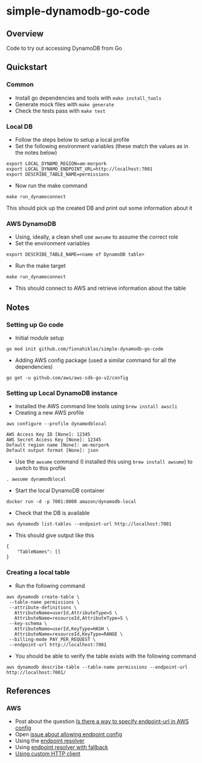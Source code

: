 # simple-dynamodb-go-code

## Overview

Code to try out accessing DynamoDB from Go


## Quickstart

### Common

* Install go dependencies and tools with `make install_tools`
* Generate mock files with `make generate`
* Check the tests pass with `make test`

### Local DB

* Follow the steps below to setup a local profile
* Set the following environment variables (these match the values as in the notes below)

```
export LOCAL_DYNAMO_REGION=am-morpork
export LOCAL_DYNAMO_ENDPOINT_URL=http://localhost:7001
export DESCRIBE_TABLE_NAME=permissions
```

* Now run the make command

``` 
make run_dynamoconnect
```

This should pick up the created DB and print out some information about it

### AWS DynamoDB

* Using, ideally, a clean shell use `awsume` to assume the correct role
* Set the environment variables

``` 
export DESCRIBE_TABLE_NAME=<name of DynamoDB table>
```

* Run the make target 

``` 
make run_dynamoconnect
```

* This should connect to AWS and retrieve information about the table


## Notes

### Setting up Go code

* Initial module setup

``` 
go mod init github.com/fionahiklas/simple-dynamodb-go-code
```

* Adding AWS config package (used a similar command for all the dependencies)

``` 
go get -u github.com/aws/aws-sdk-go-v2/config
```

### Setting up Local DynamoDB instance

* Installed the AWS command line tools using `brew install awscli`
* Creating a new AWS profile 

``` 
aws configure --profile dynamodblocal

AWS Access Key ID [None]: 12345
AWS Secret Access Key [None]: 12345 
Default region name [None]: am-morpork
Default output format [None]: json
```

* Use the `awsume` command (I installed this using `brew install awsume`) to switch to this profile

``` 
. awsume dynamodblocal
```

* Start the local DynamoDB container

``` 
docker run -d -p 7001:8000 amazon/dynamodb-local
```

* Check that the DB is available

``` 
aws dynamodb list-tables --endpoint-url http://localhost:7001
```

* This should give output like this

``` 
{
    "TableNames": []
}
```

### Creating a local table

* Run the following command

``` 
aws dynamodb create-table \
 --table-name permissions \
 --attribute-definitions \
   AttributeName=userId,AttributeType=S \
   AttributeName=resourceId,AttributeType=S \
 --key-schema \
   AttributeName=userId,KeyType=HASH \
   AttributeName=resourceId,KeyType=RANGE \
 --billing-mode PAY_PER_REQUEST \
 --endpoint-url http://localhost:7001
```

* You should be able to verify the table exists with the following command

``` 
aws dynamodb describe-table --table-name permissions --endpoint-url http://localhost:7001/
```

## References

### AWS

* Post about the question [Is there a way to specify endpoint-url in AWS config](https://stackoverflow.com/questions/52494196/is-there-any-way-to-specify-endpoint-url-in-aws-cli-config-file)
* Open [issue about allowing endpoint config](https://github.com/aws/aws-cli/issues/1270)
* Using the [endpoint resolver](https://davidagood.com/dynamodb-local-go/)
* Using [endpoint resolver with fallback](https://aws.github.io/aws-sdk-go-v2/docs/configuring-sdk/endpoints/)
* [Using custom HTTP client](https://docs.aws.amazon.com/sdk-for-go/v1/developer-guide/custom-http.html)
